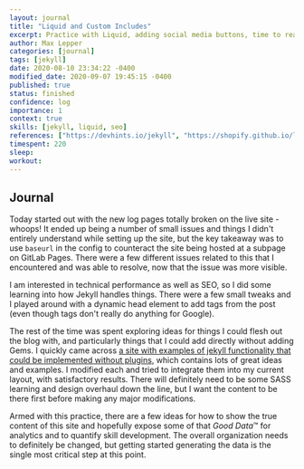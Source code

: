 ```yaml
---
layout: journal
title: "Liquid and Custom Includes"
excerpt: Practice with Liquid, adding social media buttons, time to read.
author: Max Lepper
categories: [journal]
tags: [jekyll]
date: 2020-08-10 23:34:22 -0400
modified_date: 2020-09-07 19:45:15 -0400
published: true
status: finished
confidence: log
importance: 1
context: true
skills: [jekyll, liquid, seo]
references: ["https://devhints.io/jekyll", "https://shopify.github.io/liquid/", "https://jekyllcodex.org/without-plugins/", "https://www.sureoak.com/seo-tools"]
timespent: 220
sleep: 
workout: 
---
```


## Journal

Today started out with the new log pages totally broken on the live site - whoops! It ended up being a number of small issues and things I didn't entirely understand while setting up the site, but the key takeaway was to use `baseurl` in the config to counteract the site being hosted at a subpage on GitLab Pages. There were a few different issues related to this that I encountered and was able to resolve, now that the issue was more visible.

I am interested in technical performance as well as SEO, so I did some learning into how Jekyll handles things. There were a few small tweaks and I played around with a dynamic head element to add tags from the post (even though tags don't really do anything for Google).

The rest of the time was spent exploring ideas for things I could flesh out the blog with, and particularly things that I could add directly without adding Gems. I quickly came across [a site with examples of jekyll functionality that could be implemented without plugins]({{page.references[2]}}), which contains lots of great ideas and examples. I modified each and tried to integrate them into my current layout, with satisfactory results. There will definitely need to be some SASS learning and design overhaul down the line, but I want the content to be there first before making any major modifications.

Armed with this practice, there are a few ideas for how to show the true content of this site and hopefully expose some of that _Good Data_™ for analytics and to quantify skill development. The overall organization needs to definitely be changed, but getting started generating the data is the single most critical step at this point.